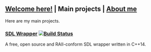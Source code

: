 ## [Welcome here!](index.md) | Main projects | [About me](about.md)
Here are my main projects.

### [SDL Wrapper](https://github.com/tyr-sl3/sdl-cpp) [![Build Status](https://travis-ci.org/tyr-sl3/sdl-cpp.svg)](https://travis-ci.org/tyr-sl3/sdl-cpp)
A free, open source and RAII-conform SDL wrapper written in C++14.
